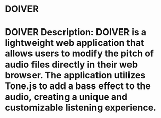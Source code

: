 # DOIVER
# DOIVER  **Description:** DOIVER is a lightweight web application that allows users to modify the pitch of audio files directly in their web browser. The application utilizes Tone.js to add a bass effect to the audio, creating a unique and customizable listening experience.
